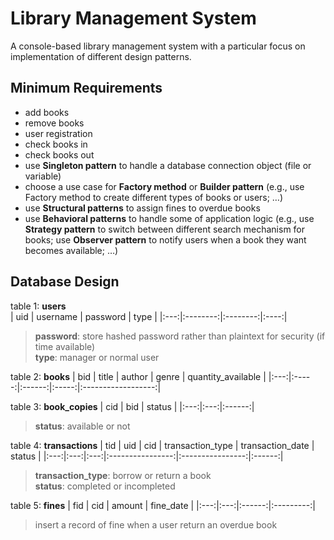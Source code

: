 # Library Management System
A console-based library management system with a particular focus on implementation of different design patterns.

## Minimum Requirements
- add books 
- remove books 
- user registration 
- check books in 
- check books out 
- use **Singleton pattern** to handle a database connection object (file or variable) 
- choose a use case for **Factory method** or **Builder pattern** (e.g., use Factory method 
to create different types of books or users; …) 
- use **Structural patterns** to assign fines to overdue books 
- use **Behavioral patterns** to handle some of application logic (e.g., use **Strategy 
pattern** to switch between different search mechanism for books; use **Observer 
pattern** to notify users when a book they want becomes available; …)

## Database Design
table 1: **users**     
| uid | username | password | type |
|:---:|:--------:|:--------:|:----:|
> **password**: store hashed password rather than plaintext for security (if time available)   
> **type**: manager or normal user

table 2: **books**
| bid | title | author | genre | quantity_available |
|:---:|:-----:|:------:|:-----:|:------------------:|

table 3: **book_copies** 
| cid | bid | status |
|:---:|:---:|:------:|
> **status**: available or not

table 4: **transactions**
| tid | uid | cid | transaction_type | transaction_date | status |
|:---:|:---:|:---:|:----------------:|:----------------:|:------:|
> **transaction_type**: borrow or return a book  
> **status**: completed or incompleted

table 5: **fines** 
| fid | cid | amount | fine_date |
|:---:|:---:|:------:|:---------:|
> insert a record of fine when a user return an overdue book
